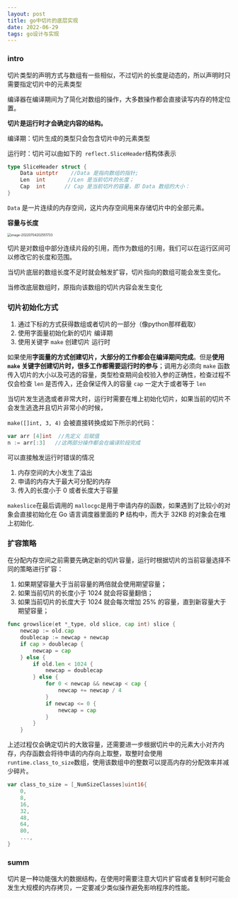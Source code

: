 ```yaml
---
layout: post
title: go中切片的底层实现
date: 2022-06-29
tags: go设计与实现
---
```


### intro

切片类型的声明方式与数组有一些相似，不过切片的长度是动态的，所以声明时只需要指定切片中的元素类型

编译器在编译期间为了简化对数组的操作，大多数操作都会直接读写内存的特定位置。

**切片是运行时才会确定内容的结构。**

编译期：切片生成的类型只会包含切片中的元素类型

运行时：切片可以由如下的` reflect.SliceHeader`结构体表示

```go
type SliceHeader struct {
	Data uintptr    //Data 是指向数组的指针;
	Len  int       //Len 是当前切片的长度；
	Cap  int      // Cap 是当前切片的容量，即 Data 数组的大小：
}
```

`Data` 是一片连续的内存空间，这片内存空间用来存储切片中的全部元素。



**容量与长度**

<img src="https://cdn.jsdelivr.net/gh/Albertchamberlain/Images@main/image-20220704202551733.png" alt="image-20220704202551733" style="zoom:50%;" />

切片是对数组中部分连续片段的引用，而作为数组的引用，我们可以在运行区间可以修改它的长度和范围。

当切片底层的数组长度不足时就会触发扩容，切片指向的数组可能会发生变化。

当修改底层数组时，原指向该数组的切片内容会发生变化





### 切片初始化方式

1.  通过下标的方式获得数组或者切片的一部分（像python那样截取）
2.  使用字面量初始化新的切片   编译期
3.  使用关键字 `make` 创建切片   运行时



如果使用**字面量的方式创建切片，大部分的工作都会在编译期间完成**。但是**使用 `make` 关键字创建切片时，很多工作都需要运行时的参与**；调用方必须向 `make` 函数传入切片的大小以及可选的容量，类型检查期间会校验入参的正确性，检查过程不仅会检查 `len` 是否传入，还会保证传入的容量 `cap` 一定大于或者等于 `len`



当切片发生逃逸或者非常大时，运行时需要在堆上初始化切片，如果当前的切片不会发生逃逸并且切片非常小的时候，

`make([]int, 3, 4)` 会被直接转换成如下所示的代码：

```go
var arr [4]int  //先定义 后赋值
n := arr[:3]   //这两部分操作都会在编译阶段完成
```



可以直接触发运行时错误的情况

1. 内存空间的大小发生了溢出
2. 申请的内存大于最大可分配的内存
3. 传入的长度小于 0 或者长度大于容量



`makeslice`在最后调用的 `mallocgc`是用于申请内存的函数，如果遇到了比较小的对象会直接初始化在 Go 语言调度器里面的 **P** 结构中，而大于 32KB 的对象会在堆上初始化.



### 扩容策略

在分配内存空间之前需要先确定新的切片容量，运行时根据切片的当前容量选择不同的策略进行扩容：

1. 如果期望容量大于当前容量的两倍就会使用期望容量；
2. 如果当前切片的长度小于 1024 就会将容量翻倍；
3. 如果当前切片的长度大于 1024 就会每次增加 25% 的容量，直到新容量大于期望容量；

```go
func growslice(et *_type, old slice, cap int) slice {
	newcap := old.cap
	doublecap := newcap + newcap
	if cap > doublecap {
		newcap = cap
	} else {
		if old.len < 1024 {
			newcap = doublecap
		} else {
			for 0 < newcap && newcap < cap {
				newcap += newcap / 4
			}
			if newcap <= 0 {
				newcap = cap
			}
		}
	}
```



上述过程仅会确定切片的大致容量，还需要进一步根据切片中的元素大小对齐内存，内存函数会将待申请的内存向上取整，取整时会使用 `runtime.class_to_size`数组，使用该数组中的整数可以提高内存的分配效率并减少碎片。

```go
var class_to_size = [_NumSizeClasses]uint16{
    0,
    8,
    16,
    32,
    48,
    64,
    80,
    ...,
}
```

### summ

切片是一种功能强大的数据结构，在使用时需要注意大切片扩容或者复制时可能会发生大规模的内存拷贝，一定要减少类似操作避免影响程序的性能。

